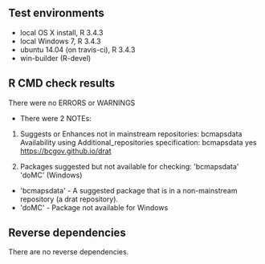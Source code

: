 ## Test environments

* local OS X install, R 3.4.3
* local Windows 7, R 3.4.3
* ubuntu 14.04 (on travis-ci), R 3.4.3
* win-builder (R-devel)

## R CMD check results

There were no ERRORS or WARNINGS

* There were 2 NOTEs:

1. Suggests or Enhances not in mainstream repositories:
     bcmapsdata
   Availability using Additional_repositories specification:
     bcmapsdata   yes   https://bcgov.github.io/drat
     
2. Packages suggested but not available for checking: 
      'bcmapsdata' 'doMC' (Windows)
    
- 'bcmapsdata' - A suggested package that is in a non-mainstream repository (a drat repository).
- 'doMC' - Package not available for Windows

## Reverse dependencies

There are no reverse dependencies.

